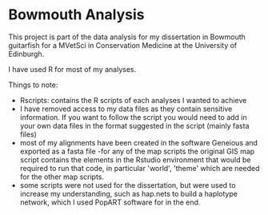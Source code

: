 # Bowmouth Analysis

This project is part of the data analysis for my dissertation in Bowmouth guitarfish for a MVetSci in Conservation Medicine at the University of Edinburgh. 

I have used R for most of my analyses. 

Things to note:
- Rscripts: contains the R scripts of each analyses I wanted to achieve
- I have removed access to my data files as they contain sensitive information. If you want to follow the script you would need to add in your own data files in the format suggested in the script (mainly fasta files)
- most of my alignments have been created in the software Geneious and exported as a fasta file
-for any of the map scripts the original GIS map script contains the elements in the Rstudio environment that would be required to run that code, in particular 'world', 'theme' which are needed for the other map scripts. 
- some scripts were not used for the dissertation, but were used to increase my understanding, such as hap.nets to build a haplotype network, which I used PopART software for in the end. 
